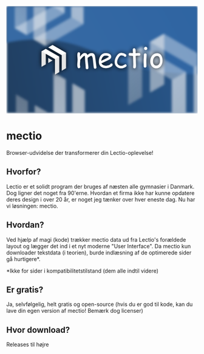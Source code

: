 ![](https://github.com/kie2204/mectio/blob/main/docs/banner2.svg?raw=true)
# mectio
Browser-udvidelse der transformerer din Lectio-oplevelse!

## Hvorfor?
Lectio er et solidt program der bruges af næsten alle gymnasier i Danmark. Dog ligner det noget fra 90'erne. Hvordan et firma ikke har kunne opdatere deres design i over 20 år, er noget jeg tænker over hver eneste dag. Nu har vi løsningen: mectio.

## Hvordan?
Ved hjælp af magi (kode) trækker mectio data ud fra Lectio's forældede layout og lægger det ind i et nyt moderne "User Interface". Da mectio kun downloader tekstdata (i teorien), burde indlæsning af de optimerede sider gå hurtigere*. 

*Ikke for sider i kompatibilitetstilstand (dem alle indtil videre)

## Er gratis?
Ja, selvfølgelig, helt gratis og open-source (hvis du er god til kode, kan du lave din egen version af mectio! Bemærk dog licenser)

## Hvor download?
Releases til højre
